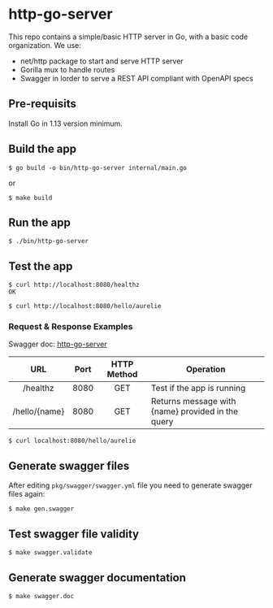 # http-go-server

This repo contains a simple/basic HTTP server in Go, with a basic code organization.
We use:
* net/http package to start and serve HTTP server
* Gorilla mux to handle routes
* Swagger in lorder to serve a REST API compliant with OpenAPI specs

## Pre-requisits

Install Go in 1.13 version minimum.

## Build the app

`$ go build -o bin/http-go-server internal/main.go`

or

`$ make build`

## Run the app

`$ ./bin/http-go-server`

## Test the app

```
$ curl http://localhost:8080/healthz
OK

$ curl http://localhost:8080/hello/aurelie

```

### Request & Response Examples

Swagger doc: [http-go-server](https://github.com/scraly/http-go-server/doc/index.html)

|                 URL					 | Port | HTTP Method			       | Operation														    |
|:-------------------------:|:--------:|:-----------------------:|------------------------------------------------------------------------|
| /healthz							 | 8080 | GET       |  Test if the app is running							    |
| /hello/{name}							 | 8080 | GET       |  Returns message with {name} provided in the query							    |						    |


`$ curl localhost:8080/hello/aurelie`

## Generate swagger files

After editing `pkg/swagger/swagger.yml` file you need to generate swagger files again:

`$ make gen.swagger`

## Test swagger file validity

`$ make swagger.validate`

## Generate swagger documentation

`$ make swagger.doc`
